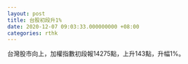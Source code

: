 ```yaml
---
layout: post
title: 台股初段升1%
date: 2020-12-07 09:03:33.000000000 +08:00
categories: rthk
---
```


台灣股市向上，加權指數初段報14275點，上升143點，升幅1%。
